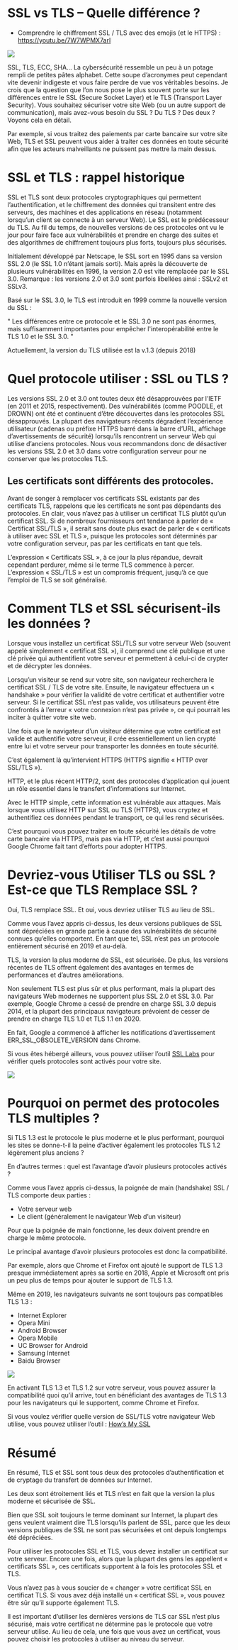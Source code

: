 # SSL vs TLS – Quelle différence ?

- Comprendre le chiffrement SSL / TLS avec des emojis (et le HTTPS) : https://youtu.be/7W7WPMX7arI

![](https://www.ionos.fr/digitalguide/fileadmin/_processed_/3/b/csm_tls-vs-ssl-t_eaa05603c5.jpg)

SSL, TLS, ECC, SHA... La cybersécurité ressemble un peu à un potage rempli de petites pâtes alphabet. Cette soupe d’acronymes peut cependant vite devenir indigeste et vous faire perdre de vue vos véritables besoins. Je crois que la question que l’on nous pose le plus souvent porte sur les différences entre le SSL (Secure Socket Layer) et le TLS (Transport Layer Security). Vous souhaitez sécuriser votre site Web (ou un autre support de communication), mais avez-vous besoin du SSL ? Du TLS ? Des deux ? Voyons cela en détail.

Par exemple, si vous traitez des paiements par carte bancaire sur votre site Web, TLS et SSL peuvent vous aider à traiter ces données en toute sécurité afin que les acteurs malveillants ne puissent pas mettre la main dessus.

# SSL et TLS : rappel historique

SSL et TLS sont deux protocoles cryptographiques qui permettent l’authentification, et le chiffrement des données qui transitent entre des serveurs, des machines et des applications en réseau (notamment lorsqu’un client se connecte à un serveur Web). Le SSL est le prédécesseur du TLS. Au fil du temps, de nouvelles versions de ces protocoles ont vu le jour pour faire face aux vulnérabilités et prendre en charge des suites et des algorithmes de chiffrement toujours plus forts, toujours plus sécurisés.

Initialement développé par Netscape, le SSL sort en 1995 dans sa version SSL 2.0 (le SSL 1.0 n’étant jamais sorti). Mais après la découverte de plusieurs vulnérabilités en 1996, la version 2.0 est vite remplacée par le SSL 3.0. Remarque : les versions 2.0 et 3.0 sont parfois libellées ainsi : SSLv2 et SSLv3.

Basé sur le SSL 3.0, le TLS est introduit en 1999 comme la nouvelle version du SSL :

" Les différences entre ce protocole et le SSL 3.0 ne sont pas énormes, mais suffisamment importantes pour empêcher l'interopérabilité entre le TLS 1.0 et le SSL 3.0. "

Actuellement, la version du TLS utilisée est la v.1.3 (depuis 2018)

# Quel protocole utiliser : SSL ou TLS ?

Les versions SSL 2.0 et 3.0 ont toutes deux été désapprouvées par l’IETF (en 2011 et 2015, respectivement). Des vulnérabilités (comme POODLE, et DROWN) ont été et continuent d’être découvertes dans les protocoles SSL désapprouvés. La plupart des navigateurs récents dégradent l’expérience utilisateur (cadenas ou préfixe HTTPS barré dans la barre d’URL, affichage d’avertissements de sécurité) lorsqu’ils rencontrent un serveur Web qui utilise d’anciens protocoles. Nous vous recommandons donc de désactiver les versions SSL 2.0 et 3.0 dans votre configuration serveur pour ne conserver que les protocoles TLS.

## Les certificats sont différents des protocoles.

Avant de songer à remplacer vos certificats SSL existants par des certificats TLS, rappelons que les certificats ne sont pas dépendants des protocoles. En clair, vous n’avez pas à utiliser un certificat TLS plutôt qu’un certificat SSL. Si de nombreux fournisseurs ont tendance à parler de « Certificat SSL/TLS », il serait sans doute plus exact de parler de « certificats à utiliser avec SSL et TLS », puisque les protocoles sont déterminés par votre configuration serveur, pas par les certificats en tant que tels.

L’expression « Certificats SSL », à ce jour la plus répandue, devrait cependant perdurer, même si le terme TLS commence à percer. L’expression « SSL/TLS » est un compromis fréquent, jusqu’à ce que l’emploi de TLS se soit généralisé.

# Comment TLS et SSL sécurisent-ils les données ?

Lorsque vous installez un certificat SSL/TLS sur votre serveur Web (souvent appelé simplement « certificat SSL »), il comprend une clé publique et une clé privée qui authentifient votre serveur et permettent à celui-ci de crypter et de décrypter les données.

Lorsqu’un visiteur se rend sur votre site, son navigateur recherchera le certificat SSL / TLS de votre site. Ensuite, le navigateur effectuera un « handshake » pour vérifier la validité de votre certificat et authentifier votre serveur. Si le certificat SSL n’est pas valide, vos utilisateurs peuvent être confrontés à l’erreur « votre connexion n’est pas privée », ce qui pourrait les inciter à quitter votre site web.

Une fois que le navigateur d’un visiteur détermine que votre certificat est valide et authentifie votre serveur, il crée essentiellement un lien crypté entre lui et votre serveur pour transporter les données en toute sécurité.

C’est également là qu’intervient HTTPS (HTTPS signifie « HTTP over SSL/TLS »).

HTTP, et le plus récent HTTP/2, sont des protocoles d’application qui jouent un rôle essentiel dans le transfert d’informations sur Internet.

Avec le HTTP simple, cette information est vulnérable aux attaques. Mais lorsque vous utilisez HTTP sur SSL ou TLS (HTTPS), vous cryptez et authentifiez ces données pendant le transport, ce qui les rend sécurisées.

C’est pourquoi vous pouvez traiter en toute sécurité les détails de votre carte bancaire via HTTPS, mais pas via HTTP, et c’est aussi pourquoi Google Chrome fait tant d’efforts pour adopter HTTPS.

# Devriez-vous Utiliser TLS ou SSL ? Est-ce que TLS Remplace SSL ?

Oui, TLS remplace SSL. Et oui, vous devriez utiliser TLS au lieu de SSL.

Comme vous l’avez appris ci-dessus, les deux versions publiques de SSL sont dépréciées en grande partie à cause des vulnérabilités de sécurité connues qu’elles comportent. En tant que tel, SSL n’est pas un protocole entièrement sécurisé en 2019 et au-delà.

TLS, la version la plus moderne de SSL, est sécurisée. De plus, les versions récentes de TLS offrent également des avantages en termes de performances et d’autres améliorations.

Non seulement TLS est plus sûr et plus performant, mais la plupart des navigateurs Web modernes ne supportent plus SSL 2.0 et SSL 3.0. Par exemple, Google Chrome a cessé de prendre en charge SSL 3.0 depuis 2014, et la plupart des principaux navigateurs prévoient de cesser de prendre en charge TLS 1.0 et TLS 1.1 en 2020.

En fait, Google a commencé à afficher les notifications d’avertissement ERR_SSL_OBSOLETE_VERSION dans Chrome.

Si vous êtes hébergé ailleurs, vous pouvez utiliser l’outil [SSL Labs](https://www.ssllabs.com/ssltest/) pour vérifier quels protocoles sont activés pour votre site.

![](https://kinsta.com/wp-content/uploads/2019/12/kinsta-supported-tls-versions.jpg)

# Pourquoi on permet des protocoles TLS multiples ?

Si TLS 1.3 est le protocole le plus moderne et le plus performant, pourquoi les sites se donne-t-il la peine d’activer également les protocoles TLS 1.2 légèrement plus anciens ?

En d’autres termes : quel est l’avantage d’avoir plusieurs protocoles activés ?

Comme vous l’avez appris ci-dessus, la poignée de main (handshake) SSL / TLS comporte deux parties :

- Votre serveur web
- Le client (généralement le navigateur Web d’un visiteur)

Pour que la poignée de main fonctionne, les deux doivent prendre en charge le même protocole.

Le principal avantage d’avoir plusieurs protocoles est donc la compatibilité.

Par exemple, alors que Chrome et Firefox ont ajouté le support de TLS 1.3 presque immédiatement après sa sortie en 2018, Apple et Microsoft ont pris un peu plus de temps pour ajouter le support de TLS 1.3.

Même en 2019, les navigateurs suivants ne sont toujours pas compatibles TLS 1.3 :

- Internet Explorer
- Opera Mini
- Android Browser
- Opera Mobile
- UC Browser for Android
- Samsung Internet
- Baidu Browser

![](https://kinsta.com/fr/wp-content/uploads/sites/4/2019/11/prise-charge-navigateurs-web-tls-1-3-1.png)

En activant TLS 1.3 et TLS 1.2 sur votre serveur, vous pouvez assurer la compatibilité quoi qu’il arrive, tout en bénéficiant des avantages de TLS 1.3 pour les navigateurs qui le supportent, comme Chrome et Firefox.

Si vous voulez vérifier quelle version de SSL/TLS votre navigateur Web utilise, vous pouvez utiliser l’outil : [How’s My SSL](https://www.howsmyssl.com/)

# Résumé

En résumé, TLS et SSL sont tous deux des protocoles d’authentification et de cryptage du transfert de données sur Internet.

Les deux sont étroitement liés et TLS n’est en fait que la version la plus moderne et sécurisée de SSL.

Bien que SSL soit toujours le terme dominant sur Internet, la plupart des gens veulent vraiment dire TLS lorsqu’ils parlent de SSL, parce que les deux versions publiques de SSL ne sont pas sécurisées et ont depuis longtemps été dépréciées.

Pour utiliser les protocoles SSL et TLS, vous devez installer un certificat sur votre serveur. Encore une fois, alors que la plupart des gens les appellent « certificats SSL », ces certificats supportent à la fois les protocoles SSL et TLS.

Vous n’avez pas à vous soucier de « changer » votre certificat SSL en certificat TLS. Si vous avez déjà installé un « certificat SSL », vous pouvez être sûr qu’il supporte également TLS.

Il est important d’utiliser les dernières versions de TLS car SSL n’est plus sécurisé, mais votre certificat ne détermine pas le protocole que votre serveur utilise. Au lieu de cela, une fois que vous avez un certificat, vous pouvez choisir les protocoles à utiliser au niveau du serveur.